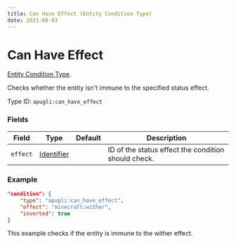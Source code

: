 ```yaml
---
title: Can Have Effect (Entity Condition Type)
date: 2021-08-03
---
```


# Can Have Effect

[Entity Condition Type](../entity_condition_types.md).

Checks whether the entity isn't immune to the specified status effect.

Type ID: `apugli:can_have_effect`

### Fields

Field  | Type | Default | Description
-------|------|---------|-------------
`effect` | [Identifier](https://origins.readthedocs.io/en/latest/types/data_types/identifier/) |  | ID of the status effect the condition should check.

### Example
```json
"condition": {
    "type": "apugli:can_have_effect",
    "effect": "minecraft:wither",
    "inverted": true
}
```
This example checks if the entity is immune to the wither effect.